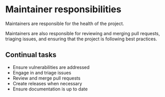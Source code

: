 # Maintainer responsibilities

Maintainers are responsible for the health of the project.

Maintainers are also responsible for reviewing and merging pull requests, triaging issues,
and ensuring that the project is following best practices.

## Continual tasks

- Ensure vulnerabilities are addressed
- Engage in and triage issues
- Review and merge pull requests
- Create releases when necessary
- Ensure documentation is up to date

